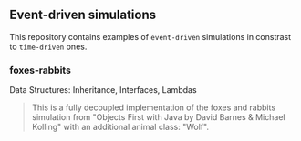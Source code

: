 ## Event-driven simulations
This repository contains examples of `event-driven` simulations in constrast to `time-driven` ones.

### foxes-rabbits
Data Structures:
Inheritance, Interfaces, Lambdas

> This is a fully decoupled implementation of the foxes and rabbits simulation from "Objects First with Java by David Barnes & Michael Kolling" with an additional animal class: "Wolf".
